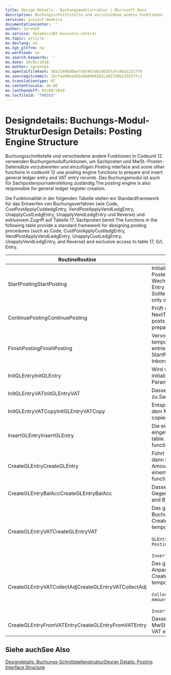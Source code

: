```yaml
---
title: Design Details - Buchungsmodulstruktur | Microsoft Docs
description: Buchungsschnittstelle und verschiedene andere Funktionen in Codeunit 12 verwenden Buchungsmodulfunktionen, um Sachposten und MwSt.-Posten-Datensätze vorzubereiten und einzufügen. Das Buchungsmodul ist auch für Sachpostenjournalerstellung zuständig.
services: project-madeira
documentationcenter: ''
author: SorenGP
ms.service: dynamics365-business-central
ms.topic: article
ms.devlang: na
ms.tgt_pltfrm: na
ms.workload: na
ms.search.keywords: ''
ms.date: 10/01/2018
ms.author: sgroespe
ms.openlocfilehash: 58a319db86be7a93467a624b56fafc0da122c7fb
ms.sourcegitcommit: 1bcfaa99ea302e6b84b8361ca02730b135557fc1
ms.translationtype: HT
ms.contentlocale: de-DE
ms.lasthandoff: 03/08/2019
ms.locfileid: "798553"
---
```

# <a name="design-details-posting-engine-structure"></a><span data-ttu-id="48b1b-104">Designdetails: Buchungs-Modul-Struktur</span><span class="sxs-lookup"><span data-stu-id="48b1b-104">Design Details: Posting Engine Structure</span></span>
<span data-ttu-id="48b1b-105">Buchungsschnittstelle und verschiedene andere Funktionen in Codeunit 12 verwenden Buchungsmodulfunktionen, um Sachposten und MwSt.-Posten-Datensätze vorzubereiten und einzufügen.</span><span class="sxs-lookup"><span data-stu-id="48b1b-105">Posting interface and some other functions in codeunit 12 use posting engine functions to prepare and insert general ledger entry and VAT entry records.</span></span> <span data-ttu-id="48b1b-106">Das Buchungsmodul ist auch für Sachpostenjournalerstellung zuständig.</span><span class="sxs-lookup"><span data-stu-id="48b1b-106">The posting engine is also responsible for general ledger register creation.</span></span>  
  
 <span data-ttu-id="48b1b-107">Die Funktionalität in der folgenden Tabelle stellen ein Standardframework für das Entwerfen von Buchungsverfahren (wie Code, CustPostApplyCustledgEntry, VendPostApplyVendLedgEntry, UnapplyCustLedgEntry, UnapplyVendLedgEntry und Reverse) und exklusivem Zugriff auf Tabelle 17, Sachposten bereit.</span><span class="sxs-lookup"><span data-stu-id="48b1b-107">The functions in the following table provide a standard framework for designing posting procedures (such as Code, CustPostApplyCustledgEntry, VendPostApplyVendLedgEntry, UnapplyCustLedgEntry, UnapplyVendLedgEntry, and Reverse) and exclusive access to table 17, G/L Entry.</span></span>  
  
|<span data-ttu-id="48b1b-108">Routine</span><span class="sxs-lookup"><span data-stu-id="48b1b-108">Routine</span></span>|<span data-ttu-id="48b1b-109">Description</span><span class="sxs-lookup"><span data-stu-id="48b1b-109">Description</span></span>|  
|-------------|---------------------------------------|  
|<span data-ttu-id="48b1b-110">StartPosting</span><span class="sxs-lookup"><span data-stu-id="48b1b-110">StartPosting</span></span>|<span data-ttu-id="48b1b-111">Initialisiert Buchungspuffer TempGLEntryBuf, sperrt Sachposten- und MwSt.-Posten-Tabellen und initialisiert Buchhaltungsperiode, Sachpostenjournal und Wechselkurs.</span><span class="sxs-lookup"><span data-stu-id="48b1b-111">Initializes posting buffer TempGLEntryBuf, locks G/L Entry and VAT Entry tables, and initializes Accounting Period, G/L Register, and Exchange Rate.</span></span> <span data-ttu-id="48b1b-112">Sollte nur einmal aufgerufen werden, dann ist NextEntryNo 0.</span><span class="sxs-lookup"><span data-stu-id="48b1b-112">Should be called only once, then NextEntryNo is 0.</span></span>|  
|<span data-ttu-id="48b1b-113">ContinuePosting</span><span class="sxs-lookup"><span data-stu-id="48b1b-113">ContinuePosting</span></span>|<span data-ttu-id="48b1b-114">Prüft und bucht nicht realisierte MwSt. für vorheriges Transaktioninkrement NextTransactionNo und bereitet das Buchen der nächsten Zeile vor.</span><span class="sxs-lookup"><span data-stu-id="48b1b-114">Checks and posts unrealized VAT for previous transaction increment NextTransactionNo and prepares post of next line.</span></span>|  
|<span data-ttu-id="48b1b-115">FinishPosting</span><span class="sxs-lookup"><span data-stu-id="48b1b-115">FinishPosting</span></span>|<span data-ttu-id="48b1b-116">Vervollständigt die Buchung durch das Einfügen von Sachposten vom temporären Puffer in Datenbanktabelle.</span><span class="sxs-lookup"><span data-stu-id="48b1b-116">Completes posting by inserting G/L entries from temporary buffer into database table.</span></span> <span data-ttu-id="48b1b-117">Immer zusammen mit StartPosting verwendet.</span><span class="sxs-lookup"><span data-stu-id="48b1b-117">Always used together with StartPosting.</span></span> <span data-ttu-id="48b1b-118">Prüft auf Inkonsistenzen.</span><span class="sxs-lookup"><span data-stu-id="48b1b-118">Checks for inconsistencies.</span></span>|  
|<span data-ttu-id="48b1b-119">InitGLEntry</span><span class="sxs-lookup"><span data-stu-id="48b1b-119">InitGLEntry</span></span>|<span data-ttu-id="48b1b-120">Wird verwendet, um die neuen Sachposten für Fibu Buch.-Blattzeile zu initialisieren.</span><span class="sxs-lookup"><span data-stu-id="48b1b-120">Used to initialize new G/L entry for Gen. Jnl Line.</span></span> <span data-ttu-id="48b1b-121">Gibt GLEntry als Parameter zurück.</span><span class="sxs-lookup"><span data-stu-id="48b1b-121">Returns GLEntry as parameter.</span></span>|  
|<span data-ttu-id="48b1b-122">InitGLEntryVAT</span><span class="sxs-lookup"><span data-stu-id="48b1b-122">InitGLEntryVAT</span></span>|<span data-ttu-id="48b1b-123">Dasselbe wie InitGLEntry, weist jedoch auch Gegenkontonr. und SummarizeVAT zu.</span><span class="sxs-lookup"><span data-stu-id="48b1b-123">Same as InitGLEntry, but also assigns Bal. Account No. and SummarizeVAT.</span></span>|  
|<span data-ttu-id="48b1b-124">InitGLEntryVATCopy</span><span class="sxs-lookup"><span data-stu-id="48b1b-124">InitGLEntryVATCopy</span></span>|<span data-ttu-id="48b1b-125">Entsprechend InitGLEntryVAT, aber kopiert auch Buchungsgruppendaten aus dem MwSt.-Posten vor SummarizeVAT.</span><span class="sxs-lookup"><span data-stu-id="48b1b-125">Similar to InitGLEntryVAT, but also copies posting groups data from VAT Entry before SummarizeVAT.</span></span>|  
|<span data-ttu-id="48b1b-126">InsertGLEntry</span><span class="sxs-lookup"><span data-stu-id="48b1b-126">InsertGLEntry</span></span>|<span data-ttu-id="48b1b-127">Die einzige Funktion, die Sachposten in globale TempGLEntryBuf-Tabelle eingefügt.</span><span class="sxs-lookup"><span data-stu-id="48b1b-127">The only function that inserts G/L entry into global TempGLEntryBuf table.</span></span> <span data-ttu-id="48b1b-128">Verwenden Sie immer diese Funktion für Einfügung.</span><span class="sxs-lookup"><span data-stu-id="48b1b-128">Always use this function for insert.</span></span>|  
|<span data-ttu-id="48b1b-129">CreateGLEntry</span><span class="sxs-lookup"><span data-stu-id="48b1b-129">CreateGLEntry</span></span>|<span data-ttu-id="48b1b-130">Führt ein InitGLEntry aus, weist zusätzlichen Währungs-Betrag zu und führt dann InsertGLEntry aus.</span><span class="sxs-lookup"><span data-stu-id="48b1b-130">Performs an InitGLEntry, assigns Additional Currency Amount, and then performs InsertGLEntry.</span></span> <span data-ttu-id="48b1b-131">Ersetzt mehrere Codezeilen mit einem einzigen Funktionsaufruf.</span><span class="sxs-lookup"><span data-stu-id="48b1b-131">Replaces several lines of code with a single function call.</span></span>|  
|<span data-ttu-id="48b1b-132">CreateGLEntryBalAcc</span><span class="sxs-lookup"><span data-stu-id="48b1b-132">CreateGLEntryBalAcc</span></span>|<span data-ttu-id="48b1b-133">Dasselbe wie CreateGLEntry, weist jedoch auch Gegenkontoart und Gegenkontonr. zu.</span><span class="sxs-lookup"><span data-stu-id="48b1b-133">Same as CreateGLEntry, but also assigns Bal. Account Type and Bal. Account No.</span></span>|  
|<span data-ttu-id="48b1b-134">CreateGLEntryVAT</span><span class="sxs-lookup"><span data-stu-id="48b1b-134">CreateGLEntryVAT</span></span>|<span data-ttu-id="48b1b-135">Das gleiche wie CreateGLEntry, aber mit zusätzlicher Verarbeitung für Buchungsgruppen und Speicherung im temporären MwSt.-Puffer:</span><span class="sxs-lookup"><span data-stu-id="48b1b-135">Same as CreateGLEntry, but with additional processing for posting groups and saving to temporary VAT buffer:</span></span><br /><br /> `GLEntry.CopyPostingGroupsFromDtldCVBuf(DtldCVLedgEntryBuf,GenJnlLine."Gen. Posting Type");`<br /><br /> `InsertVATEntriesFromTemp(DtldCVLedgEntryBuf,GLEntry);`|  
|<span data-ttu-id="48b1b-136">CreateGLEntryVATCollectAdj</span><span class="sxs-lookup"><span data-stu-id="48b1b-136">CreateGLEntryVATCollectAdj</span></span>|<span data-ttu-id="48b1b-137">Das gleiche wie CreateGLEntry, aber mit zusätzlicher Sammlung von Anpassungen und Speicherung im temporären MwSt.-Puffer:</span><span class="sxs-lookup"><span data-stu-id="48b1b-137">Same as CreateGLEntry, but with additional collection of adjustments and saving to temporary VAT buffer:</span></span><br /><br /> `CollectAdjustment(AdjAmount,GLEntry.Amount,GLEntry."Additional-Currency Amount",OriginalDateSet);`<br /><br /> `InsertVATEntriesFromTemp(DtldCVLedgEntryBuf,GLEntry);`|  
|<span data-ttu-id="48b1b-138">CreateGLEntryFromVATEntry</span><span class="sxs-lookup"><span data-stu-id="48b1b-138">CreateGLEntryFromVATEntry</span></span>|<span data-ttu-id="48b1b-139">Dasselbe wie CreateGLEntry, kopiert jedoch auch Buchungsgruppen von MwSt.-Posten.</span><span class="sxs-lookup"><span data-stu-id="48b1b-139">Same as CreateGLEntry, but also copies posting groups from VAT entry.</span></span>|  
  
## <a name="see-also"></a><span data-ttu-id="48b1b-140">Siehe auch</span><span class="sxs-lookup"><span data-stu-id="48b1b-140">See Also</span></span>  
 [<span data-ttu-id="48b1b-141">Designdetails: Buchungs-Schnittstellenstruktur</span><span class="sxs-lookup"><span data-stu-id="48b1b-141">Design Details: Posting Interface Structure</span></span>](design-details-posting-interface-structure.md)